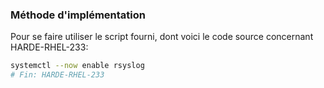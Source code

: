 ### Méthode d'implémentation
Pour se faire utiliser le script fourni, dont voici le code source concernant HARDE-RHEL-233:
```bash
systemctl --now enable rsyslog
# Fin: HARDE-RHEL-233
```
